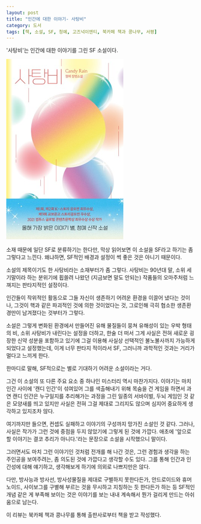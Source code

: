 ```yaml
---
layout: post
title: "인간에 대한 이야기- 사탕비"
category: 도서
tags: [책, 소설, SF, 청예, 고즈넉이엔티, 북카페 책과 콩나무, 서평]
---
```


'사탕비'는
인간에 대한 이야기를 그린 SF 소설이다.

![표지](/images/candy-rain-book-h480.jpg)

소재 때문에 일단 SF로 분류하기는 한다만,
막상 읽어보면 이 소설을 SF라고 하기는 좀 그렇다고 느낀다.
왜냐하면, SF적인 배경과 설정이 썩 좋은 것은 아니기 때문이다.

소설의 제목이기도 한 사탕비라는 소재부터가 좀 그렇다.
사탕비는 90년대 말, 소위 세기말이라 하는 분위기에 휩쓸려 나왔던
(지금보면 말도 안되는) 작품들의 오마주처럼 느껴지는 판타지적인 설정이다.

인간들이 작위적인 활동으로 그들 자신이 생존하기 어려운 환경을 이끌어 냈다는 것이나,
그것이 핵과 같은 파괴적인 것에 의한 것이었다는 것,
그로인해 극히 협소한 생존환경만이 남겨졌다는 것부터가 그렇다.

소설은 그렇게 변화된 환경에서 만들어진 유해 물질들이 뭉쳐
유해성이 있는 우박 형태의 비, 소위 사탕비가 내린다는 설정을 더하고,
한술 더 떠서 그게 사실은 전혀 새로운 굉장한 신약 성분을 포함하고 있기에
그걸 이용해 사실상 선택적인 불노불사까지 가능하게 되었다고 설정했는데,
이게 너무 판타지 적이라서 SF, 그러니까 과학적인 것과는 거리가 멀다고 느끼게 한다.

한마디로 말해, SF적으로는 별로 기대하기 어려운 소설이라는 거다.

그건 이 소설의 또 다른 주요 요소 중 하나인 미스터리 역시 마찬가지다.
이야기는 마치 인간 사이에 '캔디 인간'이 섞여있어
그를 색출해내기 위해 목숨을 건 게임을 하면서
과연 캔디 인간은 누구일지를 추리해가는 과정을 그린
일종의 서바이벌, 두뇌 게임인 것 같은 모양새를 띄고 있지만
사실은 전혀 그걸 제대로 그리지도 않으며
심지어 중요하게 생각하고 있지조차 않다.

여기까지만 들으면,
컨셉도 실패하고
이야기의 구성까지 망가진 소설인 것 같다.
그러나, 사실은 작가가 그런 것에 중점을 두지 않았기에 그렇게 된 것에 가깝다.
애초에 '앞으로 할 이야기는 결코 추리가 아니다.'라는 문장으로 소설을 시작했으니 말이다.

그러면서도 마치 그런 이야기인 것처럼 전개를 해 나간 것은,
그런 경험과 생각을 하는 주인공을 보여주려는,
좀 의도된 것에 가깝다고 생각할 수도 있다.
그를 통해 인간과 인간성에 대해 얘기하고, 생각해보게 하기에 의외로 나쁘지만은 않다.

다만, 방사능과 방사선, 방사성물질을 제대로 구별하지 못한다든가,
안드로이드와 휴머노이드, 사이보그를 구별해 부르는 것을 무시하고 지칭하는 듯 한다든가 하는 등
SF적인 개념 같은 게 부족해 보이는 것은 이야기를 보는 내내 계속해서 뭔가 걸리게 만드는 아쉬움으로 남는다.



<div class="im im-info">
이 리뷰는 북카페 책과 콩나무를 통해 출판사로부터 책을 받고 작성했다.
</div>
